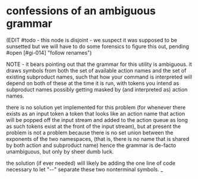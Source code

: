 # confessions of an ambiguous grammar

(EDIT #todo - this node is disjoint - we suspect it was supposed to be
sunsetted but we will have to do some forensics to figure this out,
pending #open [#gi-014] "follow renames")


NOTE - it bears pointing out that the grammar for this utility is
ambiguous. it draws symbols from both the set of available action names
and the set of existing subproduct names, such that how your command is
interpreted will depend on both of these at the time it is run, with
tokens you intend as subproduct names possibly getting masked by (and
interpreted as) action names.

there is no solution yet implemented for this problem (for whenever there
exists as an input token a token that looks like an action name that
action will be popped off the input stream and added to the action queue
as long as such tokens exist at the front of the input stream), but at
present the problem is not a problem because there is no set union between
the exponents of the two namespaces, (that is, there is no name that is
shared by both action and subproduct name) hence the grammar is de-facto
unambiguous, but only by sheer dumb luck.

the solution (if ever needed) will likely be adding the one line of code
necessary to let "--" separate these two nonterminal symbols.
_
